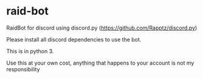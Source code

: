 # raid-bot
RaidBot for discord using discord.py (https://github.com/Rapptz/discord.py)

Please install all discord dependencies to use the bot.

This is in python 3.

Use this at your own cost, anything that happens to your account is not my responsibility 
